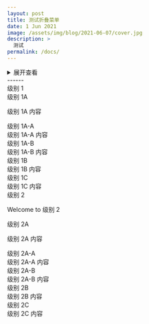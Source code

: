 ```yaml
---
layout: post
title: 测试折叠菜单
date: 1 Jun 2021
image: /assets/img/blog/2021-06-07/cover.jpg
description: >
  测试
permalink: /docs/
---
```


<details class="ui styled accordion">
<summary class="accordion">
展开查看
</summary>
<a href="#" class="content">测试</a>
</details>
------
<div class="ui styled accordion">
  <div class="active title">
    <i class="dropdown icon"></i>
    级别 1
  </div>
  <div class="active content">
    <div class="accordion">
      <div class="active title">
          级别 1A
      </div>
      <div class="active content">
        <p>级别 1A 内容</p>
        <div class="accordion">
          <div class="title">
              <i class="dropdown icon"></i>
              级别 1A-A
          </div>
          <div class="content">
              级别 1A-A 内容
          </div>
          <div class="title">
              <i class="dropdown icon"></i>
              级别 1A-B
          </div>
          <div class="content">
              级别 1A-B 内容
          </div>
        </div>
      </div>
      <div class="title">
          <i class="dropdown icon"></i>
          级别 1B
      </div>
      <div class="content">
          级别 1B 内容
      </div>
      <div class="title">
          <i class="dropdown icon"></i>
          级别 1C
      </div>
      <div class="content">
          级别 1C 内容
      </div>
    </div>
  </div>
  <div class="title">
    <i class="dropdown icon"></i>
    级别 2
  </div>
  <div class="content">
    <p>Welcome to 级别 2</p>
    <div class="accordion">
      <div class="active title">
        <i class="dropdown icon"></i>
        级别 2A
      </div>
      <div class="active content">
        <p>级别 2A 内容</p>
        <div class="accordion">
          <div class="title">
              <i class="dropdown icon"></i>
              级别 2A-A
          </div>
          <div class="content">
              级别 2A-A 内容
          </div>
          <div class="title">
              <i class="dropdown icon"></i>
              级别 2A-B
          </div>
          <div class="content">
              级别 2A-B 内容
          </div>
        </div>
      </div>
      <div class="title">
          <i class="dropdown icon"></i>
          级别 2B
      </div>
      <div class="content">
          级别 2B 内容
      </div>
      <div class="title">
          <i class="dropdown icon"></i>
          级别 2C
      </div>
      <div class="content">
          级别 2C 内容
      </div>
    </div>
  </div>
</div>